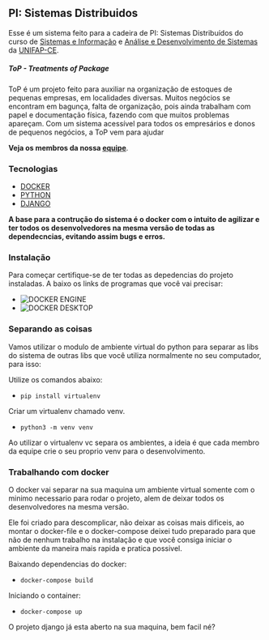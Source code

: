 ## PI: Sistemas Distribuidos

Esse é um sistema feito para a cadeira de PI: Sistemas Distribuídos do curso de <a href="https://unifapce.edu.br/cursos/sistemas-de-informacao/">Sistemas e Informação</a> e <a href="https://unifapce.edu.br/cursos/analise-e-desenvolvimento-de-sistemas/">Análise e Desenvolvimento de Sistemas</a> da <a href="https://unifapce.edu.br/">UNIFAP-CE</a>.

##### ToP - Treatments of Package

ToP é um projeto feito para auxiliar na organização de estoques de pequenas empresas, em localidades diversas. Muitos negócios se encontram em bagunça, falta de organização, pois ainda trabalham com papel e documentação física, fazendo com que muitos problemas apareçam. Com um sistema acessível para todos os empresários e donos de pequenos negócios, a ToP vem para ajudar

<!-- COLOCAR O LINK DO GITHUB TEAM AQUI -->
<strong>Veja os membros da nossa <a href="https://github.com/orgs/ToP-Projeto-Integrador/people">equipe</a></strong>.

### Tecnologias

- [DOCKER](https://www.docker.com/)
- [PYTHON](https://www.python.org/)
- [DJANGO](https://www.djangoproject.com/)

<!-- COMPLETAR RESPONSAVEL PELO FRONT
- [BOOTSTRAP](https://getbootstrap.com/) 

-->

<!-- COMPLETAR RESPONSAVEL PELO BANCO
- [BANCO](https://www.postgresql.org/)

-->

<strong>A base para a contrução do sistema é o docker com o intuito de agilizar e ter todos os desenvolvedores na mesma versão de todas as dependecncias, evitando assim bugs e erros.</strong>

### Instalação

Para começar certifique-se de ter todas as depedencias do projeto instaladas. A baixo os links de programas que você vai precisar:

- ![DOCKER ENGINE](https://docs.docker.com/engine/install/ubuntu/#install-using-the-repository)
- ![DOCKER DESKTOP](https://docs.docker.com/desktop/install/ubuntu/#install-docker-desktop)


### Separando as coisas

Vamos utilizar o modulo de ambiente virtual do python para separar as libs do sistema de outras libs que você utiliza normalmente no seu computador, para isso:

Utilize os comandos abaixo:
- ```pip install virtualenv```


Criar um virtualenv chamado venv.
- ```python3 -m venv venv``` 

Ao utilizar o virtualenv vc separa os ambientes, a ideia é que cada membro da equipe crie o seu proprio venv para o desenvolvimento.

### Trabalhando com docker

O docker vai separar na sua maquina um ambiente virtual somente com o minimo necessario para rodar o projeto, alem de deixar todos os desenvolvedores na mesma versão.

Ele foi criado para descomplicar, não deixar as coisas mais dificeis, ao montar o docker-file e o docker-compose deixei tudo preparado para que não de nenhum trabalho na instalação e que você consiga iniciar o ambiente da maneira mais rapida e pratica possivel.


Baixando dependencias do docker:
- ```docker-compose build```

Iniciando o container:
- ```docker-compose up```

O projeto django já esta aberto na sua maquina, bem facil né?
